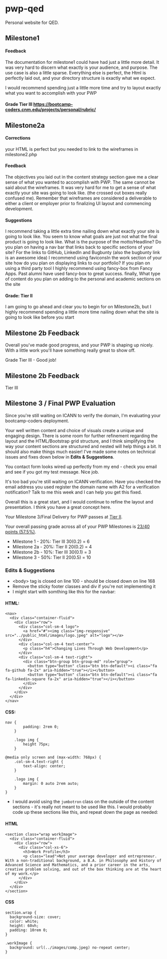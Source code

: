 # pwp-qed
Personal website for QED.

## Milestone1

#### Feedback
The documentation for milestone1 could have had just a little more detail. It was very hard to discern what exactly is your audience, and purpose.  The use case is also a little sparse. Everything else is perfect, the Html is perfectly laid out, and your directory structure is exactly what we expect.

I would recommend spending just a little more time and try to layout exactly what you want to accomplish with your PWP

#### Grade Tier III https://bootcamp-coders.cnm.edu/projects/personal/rubric/

## Milestone2a 

#### Corrections

your HTML is perfect but you needed to link to the wireframes in milestone2.php

#### Feedback

The objectives you laid out in the content strategy section gave me a clear sense of what you wanted to accomplish with PWP. The same cannot be said about the wireframes. It was very hard for me to get a sense of what exactly your site was going to look like. (the crossed out boxes really confused me). Remember that wireframes are considered a deliverable to either a client or employer prior to finalizing UI layout and commencing development.

#### Suggestions 

I recommend taking a little extra time nailing down what exactly your site is going to look like. You seem to know what goals are just not what the final product is going to look like. What is the purpose of the motto/Headline? Do you plan on having a nav bar that links back to specific sections of your site? For the links to GitHub, LinkedIn and Bugbunty (also the bugbunty link is an awesome idea) I recommend using faviconsIn the work section of your site how do you plan on displaying links to our portfolio? If you plan on using a third party tool I highly recommend using fancy-box from Fancy Apps. Past alumni have used fancy-box to great success. finally, What type of content do you plan on adding to the personal and academic sections on the site

#### Grade: Tier II

I am going to go ahead and clear you to begin for on Milestone2b, but I highly recommend spending a little more time nailing down what the site is going to look like before you start

## Milestone 2b Feedback

Overall you've made good progress, and your PWP is shaping up nicely. With a little work you'll have something really great to show off.

Grade Tier III - Good job!

## Milestone 2b Feedback
Tier III

## Milestone 3 / Final PWP Evaluation
Since you're still waiting on ICANN to verify the domain, I'm evaluating your bootcamp-coders deployment. 

Your well written content and choice of visuals create a unique and engaging design. There is some room for further refinement regarding the layout and the HTML/Bootstrap grid structure, and I think simplifying the way your content sections are structured and nested will help things a bit. It should also make things much easier! I've made some notes on technical issues and fixes down below in **Edits &amp; Suggestions**.

You contact form looks wired up perfectly from my end - check you email and see if you got my test message. Nice job.

It's too bad you're still waiting on ICANN verification. Have you checked the email address you used register the domain name with A2 for a verification notification? Talk to me this week and I can help you get this fixed.

Overall this is a great start, and I would continue to refine the layout and presentation. I think you have a great concept here.

Your Milestone 3/Final Delivery for PWP passes at [Tier II](https://bootcamp-coders.cnm.edu/projects/personal/rubric/).

Your overall passing grade across all of your PWP Milestones is [23/40 points (57.5%)](https://bootcamp-coders.cnm.edu/projects/personal/rubric/#sample-score).

- Milestone 1 - 20%: Tier III 30(0.2) = 6
- Milestone 2a - 20%: Tier II 20(0.2) = 4
- Milestone 2b - 10%: Tier III 30(0.1) = 3
- Milestone 3 - 50%: Tier  II 20(0.5) = 10

### Edits &amp; Suggestions
- &lt;body&gt; tag is closed on line 100 - should be closed down on line 168
- Remove the sticky footer classes and div if you're not implementing it
- I might start with somthing like this for the navbar:
#### HTML:
```
<nav>
  <div class="container-fluid">
    <div class="row">
      <div class="col-sm-4 logo">
        <a href="#"><img class="img-responsive" src="../public_html/images/logo.jpeg" alt="logo"></a>
      </div>
      <div class="col-sm-4 text-center">
        <p class="h4">Changing Lives Through Web Development</p>
      </div>
      <div class="col-sm-4 text-right">
        <div class="btn-group btn-group-md" role="group">
          <button type="button" class="btn btn-default"><i class="fa fa-github fa-2x" aria-hidden="true"></i></button>
          <button type="button" class="btn btn-default"><i class="fa fa-linkedin-square fa-2x" aria-hidden="true"></i></button>
        </div>
      </div>
    </div>
  </div>
</nav>
```
#### CSS: 
```
nav {
        padding: 2rem 0;
    }

    .logo img {
        height 75px;
    }
    
@media only screen and (max-width: 768px) {
    .col-sm-4.text-right {
        text-align: center;
    }

    .logo img {
        margin: 0 auto 2rem auto;
    }
}
```
- I would avoid using the `jumbotron` class on the outside of the content sections - it's really not meant to be used like this. I would probably code up these sections like this, and repeat down the page as needed:

#### HTML
```
<section class="wrap workImage">
  <div class="container-fluid">
    <div class="row">
      <div class="col-xs-6">
        <h3>Work Profile</h3>
        <p class="lead">Not your average developer and entrepreneur. With a non-traditional background, a B.A. in Philosophy and History of Advanced Science and Mathematics, and a prior career in the arts, creative problem solving, and out of the box thinking are at the heart of my work.</p>
      </div>
    </div>
  </div>
</section> 
```
#### CSS
```
section.wrap {
  background-size: cover;
  color: white;
  height: 60vh;
  padding: 10rem 0;
}

.workImage {
  background: url(../images/comp.jpeg) no-repeat center;
}
```
